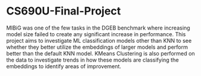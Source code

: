# CS690U-Final-Project

MIBiG was one of the few tasks in the DGEB benchmark where increasing model size failed to create any significant increase in performance. This project aims to investigate ML classification models other than KNN to see whether they better utilize the embeddings of larger models and perform better than the default KNN model. KMeans Clustering is also performed on the data to investigate trends in how these models are classifying the embeddings to identify areas of improvement.

